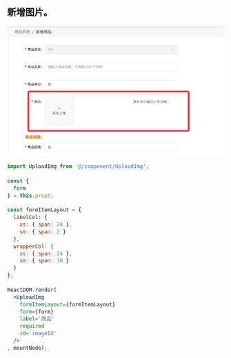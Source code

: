 ## 新增图片。

![新增图片示例](../../../excludeFile/upload-img-add.png)

````jsx
import UploadImg from '@/component/UploadImg';

const {
  form
} = this.props;

const formItemLayout = {
  labelCol: {
    xs: { span: 24 },
    sm: { span: 2 }
  },
  wrapperCol: {
    xs: { span: 24 },
    sm: { span: 10 }
  }
};

ReactDOM.render(
  <UploadImg
    formItemLayout={formItemLayout}
    form={form}
    label='商品'
    required
    id='imageId'
  />
, mountNode);
````
